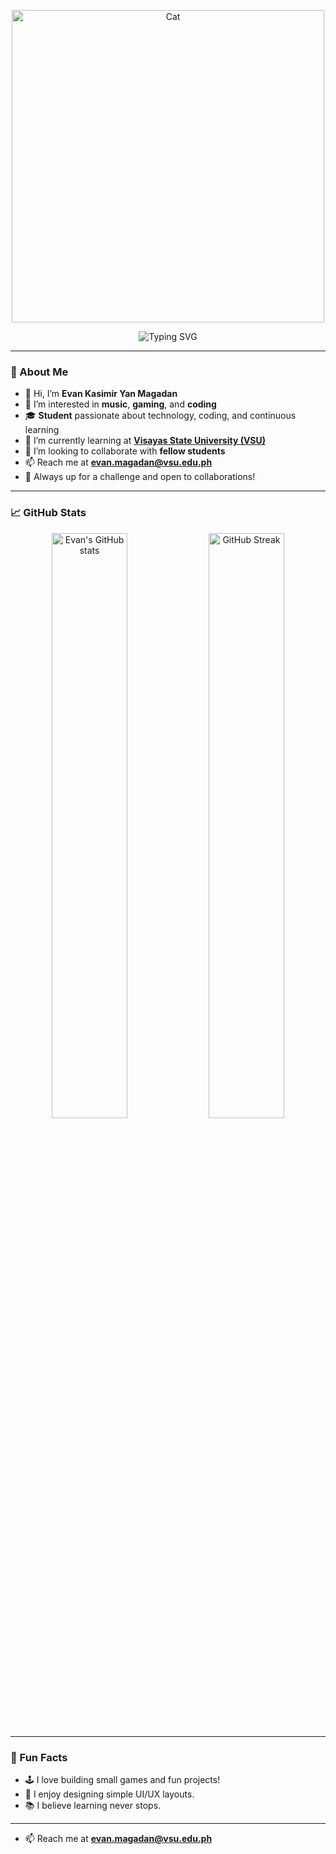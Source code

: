 <p align="center">
  <img src="https://i.pinimg.com/originals/c0/2a/24/c02a24bed910cf3765ce25de9ac6c461.gif" alt="Cat" width="500">
</p>

<!-- Banner -->
<p align="center">
  <img src="https://readme-typing-svg.demolab.com?font=Fira+Code&weight=600&size=30&pause=1000&color=00BFFF&center=true&vCenter=true&width=500&lines=-_+Hey+there!+I'm+Evan+Magadan+%F0%9F%91%8B;Student+%7C+Learner+%7C+Builder" alt="Typing SVG" />
</p>

---

### 👋 About Me
- 👋 Hi, I’m **Evan Kasimir Yan Magadan**
- 👀 I’m interested in **music**, **gaming**, and **coding**
- 🎓 **Student** passionate about technology, coding, and continuous learning  
- 🌱 I’m currently learning at **[Visayas State University (VSU)](https://www.vsu.edu.ph)**
- 🤝 I’m looking to collaborate with **fellow students**
- 📫 Reach me at **evan.magadan@vsu.edu.ph**
- 🚀 Always up for a challenge and open to collaborations!

---


### 📈 GitHub Stats

<p align="center">
  <img src="https://github-readme-stats.vercel.app/api?username=EvanMagadan&show_icons=true&theme=tokyonight" alt="Evan's GitHub stats" width="49%"/>
  <img src="https://github-readme-streak-stats.herokuapp.com/?user=EvanMagadan&theme=tokyonight" alt="GitHub Streak" width="49%"/>
</p>

---

### 🌟 Fun Facts

- 🕹️ I love building small games and fun projects!
- 🎨 I enjoy designing simple UI/UX layouts.
- 📚 I believe learning never stops.

---

- 📫 Reach me at **evan.magadan@vsu.edu.ph**
